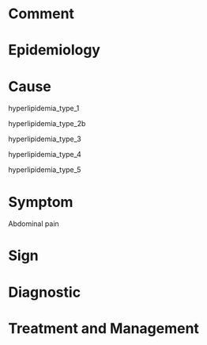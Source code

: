 # Comment

# Epidemiology

# Cause

hyperlipidemia_type_1

hyperlipidemia_type_2b

hyperlipidemia_type_3

hyperlipidemia_type_4

hyperlipidemia_type_5

# Symptom

Abdominal pain

# Sign

# Diagnostic

# Treatment and Management
